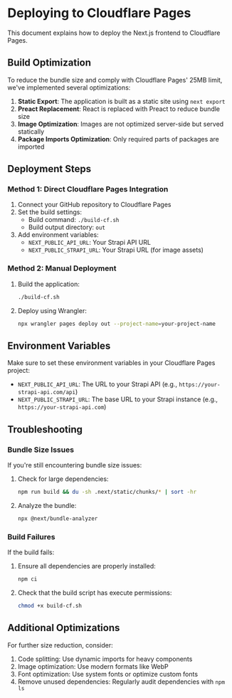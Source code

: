 # Deploying to Cloudflare Pages

This document explains how to deploy the Next.js frontend to Cloudflare Pages.

## Build Optimization

To reduce the bundle size and comply with Cloudflare Pages' 25MB limit, we've implemented several optimizations:

1. **Static Export**: The application is built as a static site using `next export`
2. **Preact Replacement**: React is replaced with Preact to reduce bundle size
3. **Image Optimization**: Images are not optimized server-side but served statically
4. **Package Imports Optimization**: Only required parts of packages are imported

## Deployment Steps

### Method 1: Direct Cloudflare Pages Integration

1. Connect your GitHub repository to Cloudflare Pages
2. Set the build settings:
   - Build command: `./build-cf.sh`
   - Build output directory: `out`
3. Add environment variables:
   - `NEXT_PUBLIC_API_URL`: Your Strapi API URL
   - `NEXT_PUBLIC_STRAPI_URL`: Your Strapi URL (for image assets)

### Method 2: Manual Deployment

1. Build the application:
   ```bash
   ./build-cf.sh
   ```

2. Deploy using Wrangler:
   ```bash
   npx wrangler pages deploy out --project-name=your-project-name
   ```

## Environment Variables

Make sure to set these environment variables in your Cloudflare Pages project:

- `NEXT_PUBLIC_API_URL`: The URL to your Strapi API (e.g., `https://your-strapi-api.com/api`)
- `NEXT_PUBLIC_STRAPI_URL`: The base URL to your Strapi instance (e.g., `https://your-strapi-api.com`)

## Troubleshooting

### Bundle Size Issues

If you're still encountering bundle size issues:

1. Check for large dependencies:
   ```bash
   npm run build && du -sh .next/static/chunks/* | sort -hr
   ```

2. Analyze the bundle:
   ```bash
   npx @next/bundle-analyzer
   ```

### Build Failures

If the build fails:

1. Ensure all dependencies are properly installed:
   ```bash
   npm ci
   ```

2. Check that the build script has execute permissions:
   ```bash
   chmod +x build-cf.sh
   ```

## Additional Optimizations

For further size reduction, consider:

1. Code splitting: Use dynamic imports for heavy components
2. Image optimization: Use modern formats like WebP
3. Font optimization: Use system fonts or optimize custom fonts
4. Remove unused dependencies: Regularly audit dependencies with `npm ls`